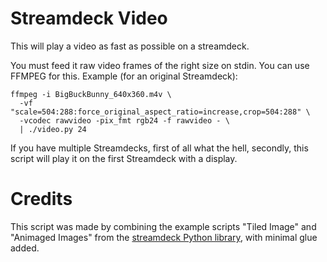 # Streamdeck Video

This will play a video as fast as possible on a streamdeck.

You must feed it raw video frames of the right size on stdin. You can use
FFMPEG for this. Example (for an original Streamdeck):

```shell
ffmpeg -i BigBuckBunny_640x360.m4v \
  -vf "scale=504:288:force_original_aspect_ratio=increase,crop=504:288" \
  -vcodec rawvideo -pix_fmt rgb24 -f rawvideo - \
  | ./video.py 24
```
If you have multiple Streamdecks, first of all what the hell, secondly, this
script will play it on the first Streamdeck with a display.

# Credits

This script was made by combining the example scripts "Tiled Image" and
"Animaged Images" from the
[streamdeck Python library](https://python-elgato-streamdeck.readthedocs.io/en/stable/index.html),
with minimal glue added.
